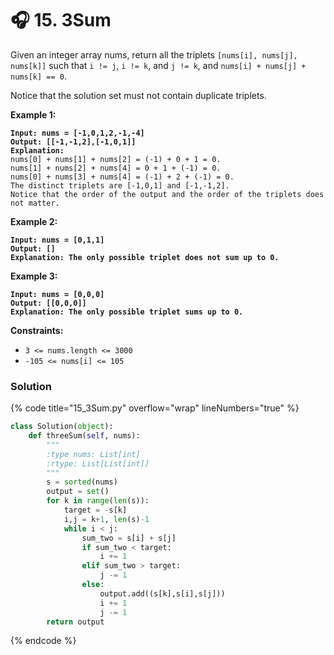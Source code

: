 # 🎧 15. 3Sum

Given an integer array nums, return all the triplets `[nums[i], nums[j], nums[k]]` such that `i != j`, `i != k`, and `j != k`, and `nums[i] + nums[j] + nums[k] == 0`.

Notice that the solution set must not contain duplicate triplets.

**Example 1:**

<pre><code><strong>Input: nums = [-1,0,1,2,-1,-4]
</strong><strong>Output: [[-1,-1,2],[-1,0,1]]
</strong><strong>Explanation: 
</strong>nums[0] + nums[1] + nums[2] = (-1) + 0 + 1 = 0.
nums[1] + nums[2] + nums[4] = 0 + 1 + (-1) = 0.
nums[0] + nums[3] + nums[4] = (-1) + 2 + (-1) = 0.
The distinct triplets are [-1,0,1] and [-1,-1,2].
Notice that the order of the output and the order of the triplets does not matter.
</code></pre>

**Example 2:**

<pre><code><strong>Input: nums = [0,1,1]
</strong><strong>Output: []
</strong><strong>Explanation: The only possible triplet does not sum up to 0.
</strong></code></pre>

**Example 3:**

<pre><code><strong>Input: nums = [0,0,0]
</strong><strong>Output: [[0,0,0]]
</strong><strong>Explanation: The only possible triplet sums up to 0.
</strong></code></pre>

**Constraints:**

* `3 <= nums.length <= 3000`
* `-105 <= nums[i] <= 105`

### **Solution**

{% code title="15_3Sum.py" overflow="wrap" lineNumbers="true" %}
```python
class Solution(object):
    def threeSum(self, nums):
        """
        :type nums: List[int]
        :rtype: List[List[int]]
        """        
        s = sorted(nums)        
        output = set()
        for k in range(len(s)):
            target = -s[k]
            i,j = k+1, len(s)-1
            while i < j:
                sum_two = s[i] + s[j]
                if sum_two < target:
                    i += 1
                elif sum_two > target:
                    j -= 1
                else:
                    output.add((s[k],s[i],s[j]))
                    i += 1
                    j -= 1
        return output
```
{% endcode %}
